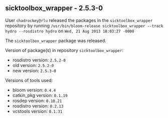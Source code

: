 ## sicktoolbox_wrapper - 2.5.3-0

User `chadrockey@rlu` released the packages in the `sicktoolbox_wrapper` repository by running `/usr/bin/bloom-release sicktoolbox_wrapper --track hydro --rosdistro hydro` on `Wed, 21 Aug 2013 18:03:27 -0000`

The `sicktoolbox_wrapper` package was released.

Version of package(s) in repository `sicktoolbox_wrapper`:
- rosdistro version: `2.5.2-0`
- old version: `2.5.2-0`
- new version: `2.5.3-0`

Versions of tools used:
- bloom version: `0.4.4`
- catkin_pkg version: `0.1.19`
- rosdep version: `0.10.21`
- rosdistro version: `0.2.13`
- vcstools version: `0.1.31`


